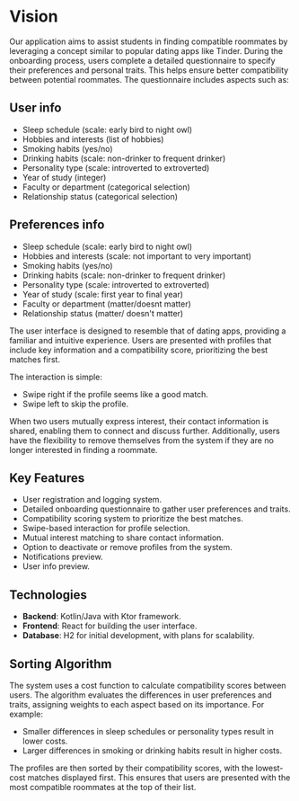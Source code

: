 # Vision

Our application aims to assist students in finding compatible roommates by leveraging a concept similar to popular dating apps like Tinder. During the onboarding process, users complete a detailed questionnaire to specify their preferences and personal traits. This helps ensure better compatibility between potential roommates. The questionnaire includes aspects such as:

## User info
- Sleep schedule (scale: early bird to night owl)
- Hobbies and interests (list of hobbies)
- Smoking habits (yes/no)
- Drinking habits (scale: non-drinker to frequent drinker)
- Personality type (scale: introverted to extroverted)
- Year of study (integer)
- Faculty or department (categorical selection)
- Relationship status (categorical selection)

## Preferences info
- Sleep schedule (scale: early bird to night owl)
- Hobbies and interests (scale: not important to very important)
- Smoking habits (yes/no)
- Drinking habits (scale: non-drinker to frequent drinker)
- Personality type (scale: introverted to extroverted)
- Year of study (scale: first year to final year)
- Faculty or department (matter/doesnt matter)
- Relationship status (matter/ doesn't matter)

The user interface is designed to resemble that of dating apps, providing a familiar and intuitive experience. Users are presented with profiles that include key information and a compatibility score, prioritizing the best matches first.

The interaction is simple:
- Swipe right if the profile seems like a good match.
- Swipe left to skip the profile.

When two users mutually express interest, their contact information is shared, enabling them to connect and discuss further. Additionally, users have the flexibility to remove themselves from the system if they are no longer interested in finding a roommate.

## Key Features

- User registration and logging system.
- Detailed onboarding questionnaire to gather user preferences and traits.
- Compatibility scoring system to prioritize the best matches.
- Swipe-based interaction for profile selection.
- Mutual interest matching to share contact information.
- Option to deactivate or remove profiles from the system.
- Notifications preview.
- User info preview.

## Technologies

- **Backend**: Kotlin/Java with Ktor framework.
- **Frontend**: React for building the user interface.
- **Database**: H2 for initial development, with plans for scalability.

## Sorting Algorithm

The system uses a cost function to calculate compatibility scores between users. The algorithm evaluates the differences in user preferences and traits, assigning weights to each aspect based on its importance. For example:

- Smaller differences in sleep schedules or personality types result in lower costs.
- Larger differences in smoking or drinking habits result in higher costs.

The profiles are then sorted by their compatibility scores, with the lowest-cost matches displayed first. This ensures that users are presented with the most compatible roommates at the top of their list.